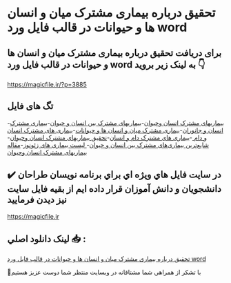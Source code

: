 # تحقیق درباره بیماری مشترک میان و انسان ها و حیوانات در قالب فایل ورد word

## برای دریافت تحقیق درباره بیماری مشترک میان و انسان ها و حیوانات در قالب فایل ورد word به لینک زیر بروید 👇

https://magicfile.ir/?p=3885

## تگ های فایل

-[بیماریهای مشترک انسان وحیوان](https://magicfile.ir/product/%d8%aa%d8%ad%d9%82%db%8c%d9%82-%d8%a8%db%8c%d9%85%d8%a7%d8%b1%db%8c-%d9%85%d8%b4%d8%aa%d8%b1%da%a9-%d9%85%db%8c%d8%a7%d9%86-%d9%88-%d8%a7%d9%86%d8%b3%d8%a7%d9%86-%d9%87%d8%a7-%d9%88-%d8%ad%db%8c%d9%88%d8%a7%d9%86%d8%a7%d8%aa/)-[بیماریهای مشترک بین انسان و حیوان](https://magicfile.ir/product/%d8%aa%d8%ad%d9%82%db%8c%d9%82-%d8%a8%db%8c%d9%85%d8%a7%d8%b1%db%8c-%d9%85%d8%b4%d8%aa%d8%b1%da%a9-%d9%85%db%8c%d8%a7%d9%86-%d9%88-%d8%a7%d9%86%d8%b3%d8%a7%d9%86-%d9%87%d8%a7-%d9%88-%d8%ad%db%8c%d9%88%d8%a7%d9%86%d8%a7%d8%aa/)-[بیماری مشترک انسان و جانوران](https://magicfile.ir/product/%d8%aa%d8%ad%d9%82%db%8c%d9%82-%d8%a8%db%8c%d9%85%d8%a7%d8%b1%db%8c-%d9%85%d8%b4%d8%aa%d8%b1%da%a9-%d9%85%db%8c%d8%a7%d9%86-%d9%88-%d8%a7%d9%86%d8%b3%d8%a7%d9%86-%d9%87%d8%a7-%d9%88-%d8%ad%db%8c%d9%88%d8%a7%d9%86%d8%a7%d8%aa/)-[بیماری مشترک میان و انسان ها و حیوانات](https://magicfile.ir/product/%d8%aa%d8%ad%d9%82%db%8c%d9%82-%d8%a8%db%8c%d9%85%d8%a7%d8%b1%db%8c-%d9%85%d8%b4%d8%aa%d8%b1%da%a9-%d9%85%db%8c%d8%a7%d9%86-%d9%88-%d8%a7%d9%86%d8%b3%d8%a7%d9%86-%d9%87%d8%a7-%d9%88-%d8%ad%db%8c%d9%88%d8%a7%d9%86%d8%a7%d8%aa/)-[بیماری های مشترک انسان و دام ](https://magicfile.ir/product/%d8%aa%d8%ad%d9%82%db%8c%d9%82-%d8%a8%db%8c%d9%85%d8%a7%d8%b1%db%8c-%d9%85%d8%b4%d8%aa%d8%b1%da%a9-%d9%85%db%8c%d8%a7%d9%86-%d9%88-%d8%a7%d9%86%d8%b3%d8%a7%d9%86-%d9%87%d8%a7-%d9%88-%d8%ad%db%8c%d9%88%d8%a7%d9%86%d8%a7%d8%aa/)-[بیماری های مشترک دام و انسان](https://magicfile.ir/product/%d8%aa%d8%ad%d9%82%db%8c%d9%82-%d8%a8%db%8c%d9%85%d8%a7%d8%b1%db%8c-%d9%85%d8%b4%d8%aa%d8%b1%da%a9-%d9%85%db%8c%d8%a7%d9%86-%d9%88-%d8%a7%d9%86%d8%b3%d8%a7%d9%86-%d9%87%d8%a7-%d9%88-%d8%ad%db%8c%d9%88%d8%a7%d9%86%d8%a7%d8%aa/)-[تحقیق بیماریهای مشترک انسان وحیوان](https://magicfile.ir/product/%d8%aa%d8%ad%d9%82%db%8c%d9%82-%d8%a8%db%8c%d9%85%d8%a7%d8%b1%db%8c-%d9%85%d8%b4%d8%aa%d8%b1%da%a9-%d9%85%db%8c%d8%a7%d9%86-%d9%88-%d8%a7%d9%86%d8%b3%d8%a7%d9%86-%d9%87%d8%a7-%d9%88-%d8%ad%db%8c%d9%88%d8%a7%d9%86%d8%a7%d8%aa/)-[شایع‌ترین بیماری‌های مشترک بین انسان و حیوان](https://magicfile.ir/product/%d8%aa%d8%ad%d9%82%db%8c%d9%82-%d8%a8%db%8c%d9%85%d8%a7%d8%b1%db%8c-%d9%85%d8%b4%d8%aa%d8%b1%da%a9-%d9%85%db%8c%d8%a7%d9%86-%d9%88-%d8%a7%d9%86%d8%b3%d8%a7%d9%86-%d9%87%d8%a7-%d9%88-%d8%ad%db%8c%d9%88%d8%a7%d9%86%d8%a7%d8%aa/)-[ لیست بیماری های زئونوز](https://magicfile.ir/product/%d8%aa%d8%ad%d9%82%db%8c%d9%82-%d8%a8%db%8c%d9%85%d8%a7%d8%b1%db%8c-%d9%85%d8%b4%d8%aa%d8%b1%da%a9-%d9%85%db%8c%d8%a7%d9%86-%d9%88-%d8%a7%d9%86%d8%b3%d8%a7%d9%86-%d9%87%d8%a7-%d9%88-%d8%ad%db%8c%d9%88%d8%a7%d9%86%d8%a7%d8%aa/)-[مقاله بیماریهای مشترک انسان وحیوان](https://magicfile.ir/product/%d8%aa%d8%ad%d9%82%db%8c%d9%82-%d8%a8%db%8c%d9%85%d8%a7%d8%b1%db%8c-%d9%85%d8%b4%d8%aa%d8%b1%da%a9-%d9%85%db%8c%d8%a7%d9%86-%d9%88-%d8%a7%d9%86%d8%b3%d8%a7%d9%86-%d9%87%d8%a7-%d9%88-%d8%ad%db%8c%d9%88%d8%a7%d9%86%d8%a7%d8%aa/)

## ✔️ در سايت فايل هاي ويژه اي براي برنامه نويسان طراحان دانشجويان و دانش آموزان قرار داده ايم از بقيه فايل سايت نيز ديدن فرماييد

https://magicfile.ir


## لينک دانلود اصلي 📥 :

[تحقیق درباره بیماری مشترک میان و انسان ها و حیوانات در قالب فایل ورد word](https://magicfile.ir/product/%d8%aa%d8%ad%d9%82%db%8c%d9%82-%d8%a8%db%8c%d9%85%d8%a7%d8%b1%db%8c-%d9%85%d8%b4%d8%aa%d8%b1%da%a9-%d9%85%db%8c%d8%a7%d9%86-%d9%88-%d8%a7%d9%86%d8%b3%d8%a7%d9%86-%d9%87%d8%a7-%d9%88-%d8%ad%db%8c%d9%88%d8%a7%d9%86%d8%a7%d8%aa/) 


🙏با تشکر از همراهي شما مشتاقانه در وبسایت منتظر شما دوست عزیز هستیم

